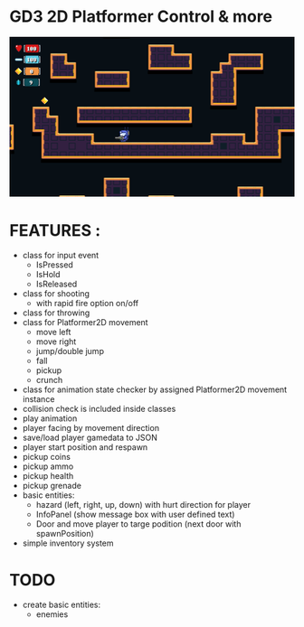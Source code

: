 # GD3 2D Platformer Control & more


![Alt text](Screenshots/Godot_v3.0.6-stable_win64_2018-10-16_19-48-05.png?raw=true "PREVIEW")

# FEATURES :

- class for input event
    - IsPressed
    - IsHold
    - IsReleased
- class for shooting
    - with rapid fire option on/off
- class for throwing
- class for Platformer2D movement
    - move left
    - move right
    - jump/double jump
    - fall
    - pickup    
    - crunch
- class for animation state checker by assigned Platformer2D movement instance
- collision check is included inside classes
- play animation
- player facing by movement direction
- save/load player gamedata to JSON
- player start position and respawn
- pickup coins
- pickup ammo
- pickup health
- pickup grenade
- basic entities:
  - hazard (left, right, up, down) with hurt direction for player
  - InfoPanel (show message box with user defined text)
  - Door and move player to targe podition (next door with spawnPosition)
- simple inventory system

# TODO

- create basic entities:
  - enemies
